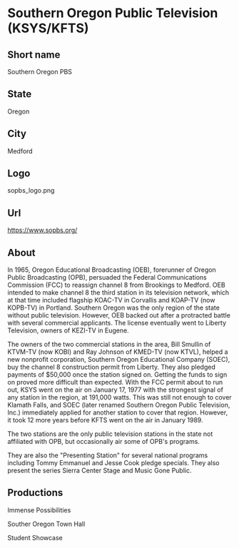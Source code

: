 # Southern Oregon Public Television (KSYS/KFTS)

## Short name

Southern Oregon PBS

## State

Oregon

## City

Medford

## Logo

sopbs\_logo.png

## Url

https://www.sopbs.org/

## About

In 1965, Oregon Educational Broadcasting (OEB), forerunner of Oregon
Public Broadcasting (OPB), persuaded the Federal Communications Commission (FCC)
to reassign channel 8 from Brookings to Medford. OEB intended to make channel
8 the third station in its television network, which at that time included flagship
KOAC-TV in Corvallis and KOAP-TV (now KOPB-TV) in Portland. Southern Oregon was
the only region of the state without public television. However, OEB backed out
after a protracted battle with several commercial applicants. The license eventually
went to Liberty Television, owners of KEZI-TV in Eugene.

The owners of the two
commercial stations in the area, Bill Smullin of KTVM-TV (now KOBI) and Ray Johnson
of KMED-TV (now KTVL), helped a new nonprofit corporation, Southern Oregon Educational
Company (SOEC), buy the channel 8 construction permit from Liberty. They also
pledged payments of $50,000 once the station signed on. Getting the funds to sign
on proved more difficult than expected. With the FCC permit about to run out,
KSYS went on the air on January 17, 1977 with the strongest signal of any station
in the region, at 191,000 watts. This was still not enough to cover Klamath Falls,
and SOEC (later renamed Southern Oregon Public Television, Inc.) immediately applied
for another station to cover that region. However, it took 12 more years before
KFTS went on the air in January 1989.

The two stations are the only public television
stations in the state not affiliated with OPB, but occasionally air some of OPB's
programs.

They are also the "Presenting Station" for several national programs
including Tommy Emmanuel and Jesse Cook pledge specials.  They also present the
series Sierra Center Stage and Music Gone Public.


## Productions

Immense Possibilities

Souther Oregon Town Hall

Student Showcase
